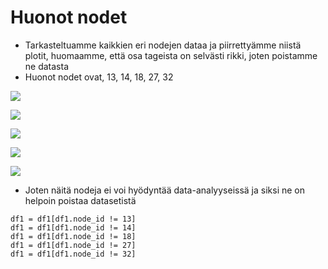 # Huonot nodet


- Tarkasteltuamme kaikkien eri nodejen dataa ja piirrettyämme niistä plotit, huomaamme, että osa tageista on selvästi rikki, joten poistamme ne datasta
- Huonot nodet ovat, 13, 14, 18, 27,  32

![](https://gitlab.dclabra.fi/wiki/uploads/upload_81920d1b5030ee2e97895e28a6480674.png)

![](https://gitlab.dclabra.fi/wiki/uploads/upload_ddb08e983ec8a8dc91fd10a30858023a.png)


![](https://gitlab.dclabra.fi/wiki/uploads/upload_2fd43017df1ce79e65c0c11f36fffdd2.png)

![](https://gitlab.dclabra.fi/wiki/uploads/upload_451c3f81b5460db3da4a13b46bf5846e.png)

![](https://gitlab.dclabra.fi/wiki/uploads/upload_6f677d03235b345bf5f2fde4e2832f5a.png)

- Joten näitä nodeja ei voi hyödyntää data-analyyseissä ja siksi ne on helpoin poistaa datasetistä

```
df1 = df1[df1.node_id != 13]
df1 = df1[df1.node_id != 14]
df1 = df1[df1.node_id != 18]
df1 = df1[df1.node_id != 27]
df1 = df1[df1.node_id != 32]


```

